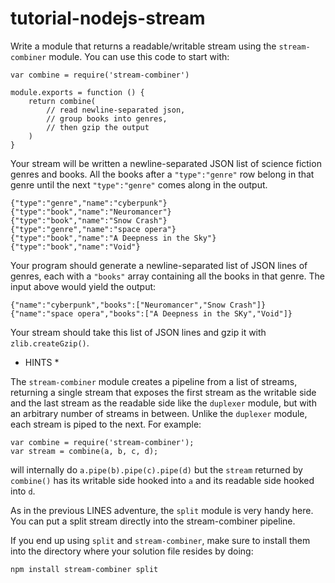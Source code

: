 # tutorial-nodejs-stream

Write a module that returns a readable/writable stream using the
`stream-combiner` module. You can use this code to start with:

    var combine = require('stream-combiner')
    
    module.exports = function () {
        return combine(
            // read newline-separated json,
            // group books into genres,
            // then gzip the output
        )
    }
 
Your stream will be written a newline-separated JSON list of science fiction
genres and books. All the books after a `"type":"genre"` row belong in that
genre until the next `"type":"genre"` comes along in the output.

    {"type":"genre","name":"cyberpunk"}
    {"type":"book","name":"Neuromancer"}
    {"type":"book","name":"Snow Crash"}
    {"type":"genre","name":"space opera"}
    {"type":"book","name":"A Deepness in the Sky"}
    {"type":"book","name":"Void"}
    
Your program should generate a newline-separated list of JSON lines of genres,
each with a `"books"` array containing all the books in that genre. The input
above would yield the output:

    {"name":"cyberpunk","books":["Neuromancer","Snow Crash"]}
    {"name":"space opera","books":["A Deepness in the SKy","Void"]}

Your stream should take this list of JSON lines and gzip it with
`zlib.createGzip()`.

* HINTS *

The `stream-combiner` module creates a pipeline from a list of streams,
returning a single stream that exposes the first stream as the writable side and
the last stream as the readable side like the `duplexer` module, but with an
arbitrary number of streams in between. Unlike the `duplexer` module, each
stream is piped to the next. For example:

    var combine = require('stream-combiner');
    var stream = combine(a, b, c, d);
    
will internally do `a.pipe(b).pipe(c).pipe(d)` but the `stream` returned by
`combine()` has its writable side hooked into `a` and its readable side hooked
into `d`.

As in the previous LINES adventure, the `split` module is very handy here. You
can put a split stream directly into the stream-combiner pipeline.

If you end up using `split` and `stream-combiner`, make sure to install them
into the directory where your solution file resides by doing:

    npm install stream-combiner split

